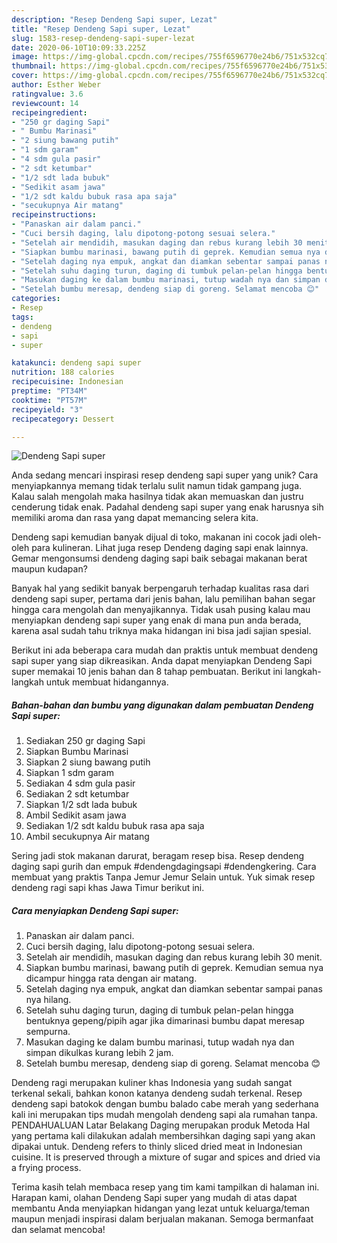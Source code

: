 ```yaml
---
description: "Resep Dendeng Sapi super, Lezat"
title: "Resep Dendeng Sapi super, Lezat"
slug: 1583-resep-dendeng-sapi-super-lezat
date: 2020-06-10T10:09:33.225Z
image: https://img-global.cpcdn.com/recipes/755f6596770e24b6/751x532cq70/dendeng-sapi-super-foto-resep-utama.jpg
thumbnail: https://img-global.cpcdn.com/recipes/755f6596770e24b6/751x532cq70/dendeng-sapi-super-foto-resep-utama.jpg
cover: https://img-global.cpcdn.com/recipes/755f6596770e24b6/751x532cq70/dendeng-sapi-super-foto-resep-utama.jpg
author: Esther Weber
ratingvalue: 3.6
reviewcount: 14
recipeingredient:
- "250 gr daging Sapi"
- " Bumbu Marinasi"
- "2 siung bawang putih"
- "1 sdm garam"
- "4 sdm gula pasir"
- "2 sdt ketumbar"
- "1/2 sdt lada bubuk"
- "Sedikit asam jawa"
- "1/2 sdt kaldu bubuk rasa apa saja"
- "secukupnya Air matang"
recipeinstructions:
- "Panaskan air dalam panci."
- "Cuci bersih daging, lalu dipotong-potong sesuai selera."
- "Setelah air mendidih, masukan daging dan rebus kurang lebih 30 menit."
- "Siapkan bumbu marinasi, bawang putih di geprek. Kemudian semua nya dicampur hingga rata dengan air matang."
- "Setelah daging nya empuk, angkat dan diamkan sebentar sampai panas nya hilang."
- "Setelah suhu daging turun, daging di tumbuk pelan-pelan hingga bentuknya gepeng/pipih agar jika dimarinasi bumbu dapat meresap sempurna."
- "Masukan daging ke dalam bumbu marinasi, tutup wadah nya dan simpan dikulkas kurang lebih 2 jam."
- "Setelah bumbu meresap, dendeng siap di goreng. Selamat mencoba 😊"
categories:
- Resep
tags:
- dendeng
- sapi
- super

katakunci: dendeng sapi super 
nutrition: 188 calories
recipecuisine: Indonesian
preptime: "PT34M"
cooktime: "PT57M"
recipeyield: "3"
recipecategory: Dessert

---
```



![Dendeng Sapi super](https://img-global.cpcdn.com/recipes/755f6596770e24b6/751x532cq70/dendeng-sapi-super-foto-resep-utama.jpg)

Anda sedang mencari inspirasi resep dendeng sapi super yang unik? Cara menyiapkannya memang tidak terlalu sulit namun tidak gampang juga. Kalau salah mengolah maka hasilnya tidak akan memuaskan dan justru cenderung tidak enak. Padahal dendeng sapi super yang enak harusnya sih memiliki aroma dan rasa yang dapat memancing selera kita.

Dendeng sapi kemudian banyak dijual di toko, makanan ini cocok jadi oleh-oleh para kulineran. Lihat juga resep Dendeng daging sapi enak lainnya. Gemar mengonsumsi dendeng daging sapi baik sebagai makanan berat maupun kudapan?

Banyak hal yang sedikit banyak berpengaruh terhadap kualitas rasa dari dendeng sapi super, pertama dari jenis bahan, lalu pemilihan bahan segar hingga cara mengolah dan menyajikannya. Tidak usah pusing kalau mau menyiapkan dendeng sapi super yang enak di mana pun anda berada, karena asal sudah tahu triknya maka hidangan ini bisa jadi sajian spesial.


Berikut ini ada beberapa cara mudah dan praktis untuk membuat dendeng sapi super yang siap dikreasikan. Anda dapat menyiapkan Dendeng Sapi super memakai 10 jenis bahan dan 8 tahap pembuatan. Berikut ini langkah-langkah untuk membuat hidangannya.

<!--inarticleads1-->

##### Bahan-bahan dan bumbu yang digunakan dalam pembuatan Dendeng Sapi super:

1. Sediakan 250 gr daging Sapi
1. Siapkan  Bumbu Marinasi
1. Siapkan 2 siung bawang putih
1. Siapkan 1 sdm garam
1. Sediakan 4 sdm gula pasir
1. Sediakan 2 sdt ketumbar
1. Siapkan 1/2 sdt lada bubuk
1. Ambil Sedikit asam jawa
1. Sediakan 1/2 sdt kaldu bubuk rasa apa saja
1. Ambil secukupnya Air matang


Sering jadi stok makanan darurat, beragam resep bisa. Resep dendeng daging sapi gurih dan empuk #dendengdagingsapi #dendengkering. Cara membuat yang praktis Tanpa Jemur Jemur Selain untuk. Yuk simak resep dendeng ragi sapi khas Jawa Timur berikut ini. 

<!--inarticleads2-->

##### Cara menyiapkan Dendeng Sapi super:

1. Panaskan air dalam panci.
1. Cuci bersih daging, lalu dipotong-potong sesuai selera.
1. Setelah air mendidih, masukan daging dan rebus kurang lebih 30 menit.
1. Siapkan bumbu marinasi, bawang putih di geprek. Kemudian semua nya dicampur hingga rata dengan air matang.
1. Setelah daging nya empuk, angkat dan diamkan sebentar sampai panas nya hilang.
1. Setelah suhu daging turun, daging di tumbuk pelan-pelan hingga bentuknya gepeng/pipih agar jika dimarinasi bumbu dapat meresap sempurna.
1. Masukan daging ke dalam bumbu marinasi, tutup wadah nya dan simpan dikulkas kurang lebih 2 jam.
1. Setelah bumbu meresap, dendeng siap di goreng. Selamat mencoba 😊


Dendeng ragi merupakan kuliner khas Indonesia yang sudah sangat terkenal sekali, bahkan konon katanya dendeng sudah terkenal. Resep dendeng sapi batokok dengan bumbu balado cabe merah yang sederhana kali ini merupakan tips mudah mengolah dendeng sapi ala rumahan tanpa. PENDAHUALUAN Latar Belakang Daging merupakan produk Metoda Hal yang pertama kali dilakukan adalah membersihkan daging sapi yang akan dipakai untuk. Dendeng refers to thinly sliced dried meat in Indonesian cuisine. It is preserved through a mixture of sugar and spices and dried via a frying process. 

Terima kasih telah membaca resep yang tim kami tampilkan di halaman ini. Harapan kami, olahan Dendeng Sapi super yang mudah di atas dapat membantu Anda menyiapkan hidangan yang lezat untuk keluarga/teman maupun menjadi inspirasi dalam berjualan makanan. Semoga bermanfaat dan selamat mencoba!
